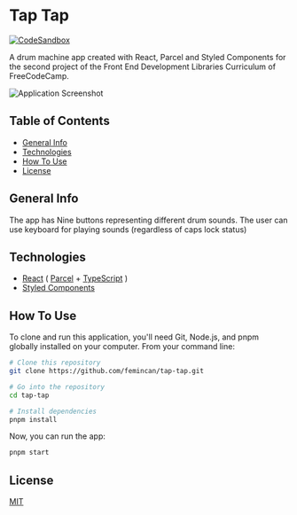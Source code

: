 # Tap Tap

[![CodeSandbox](https://img.shields.io/badge/Codesandbox-040404?style=for-the-badge&logo=codesandbox&logoColor=DBDBDB)](https://codesandbox.io/p/github/femincan/tap-tap/main)

A drum machine app created with React, Parcel and Styled Components for the second project of the Front End Development Libraries Curriculum of FreeCodeCamp.

![Application Screenshot](https://github.com/femincan/tap-tap/assets/78358128/4f21d58e-1a91-436b-b885-23c14cf74a77)


## Table of Contents

- [General Info](#general-info)
- [Technologies](#technologies)
- [How To Use](#how-to-use)
- [License](#license)

## General Info

The app has Nine buttons representing different drum sounds. The user can use keyboard for playing sounds (regardless of caps lock status)

## Technologies

- [React](https://reactjs.org) ( [Parcel](https://parceljs.org) + [TypeScript](https://typescriptlang.org) )
- [Styled Components](https://styled-components.com/)

## How To Use

To clone and run this application, you'll need Git, Node.js, and pnpm globally installed on your computer. From your command line:

```bash
# Clone this repository
git clone https://github.com/femincan/tap-tap.git

# Go into the repository
cd tap-tap

# Install dependencies
pnpm install
```

Now, you can run the app:

```bash
pnpm start
```

## License

[MIT](./LICENSE)
